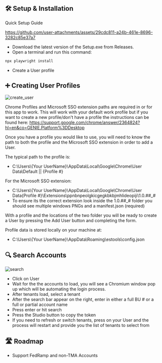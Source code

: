 ## 🛠️ Setup & Installation
Quick Setup Guide

https://github.com/user-attachments/assets/29cdc811-a24b-461e-8696-3282c85e37a7
- Download the latest version of the Setup.exe from Releases.
- Open a terminal and run this command:
```bash
npx playwright install
```
- Create a User profile

## ➕ Creating User Profiles

![create_user](https://github.com/user-attachments/assets/2702ca46-a1ad-4e8d-a23f-24e8941edff4)

Chrome Profiles and Microsoft SSO extension paths are required in or for this app to work. This will work with your default work profile but if you want to create a new profile/don't have a profile the instructions can be found here: https://support.google.com/chrome/answer/2364824?hl=en&co=GENIE.Platform%3DDesktop

Once you have a profile you would like to use, you will need to know the path to both the profile and the Microsoft SSO extension in order to add a User.

The typical path to the profile is:
- C:\Users\\{Your UserName}\AppData\Local\Google\Chrome\User Data\Default || {Profile #}

For the Microsoft SSO extension:
- C:\Users\\{Your UserName}\AppData\Local\Google\Chrome\User Data\{Profile #}\Extensions\ppnbnpeolgkicgegkbkbjmhlideopiji\1.0.##_#
- To ensure its the correct extension look inside the 1.0.##_# folder you should see multiple windows PNGs and a manifest.json (required)

With a profile and the locations of the two folder you will be ready to create a User by pressing the Add User button and completing the form.

Profile data is stored locally on your machine at:
- C:\Users\\{Your UserName}\AppData\Roaming\estools\config.json

## 🔍 Search Accounts

![search](https://github.com/user-attachments/assets/7b235297-40cb-45f5-ad30-f57d87130a33)

- Click on User
- Wait for the the accounts to load, you will see a Chromium window pop up which will be automating the login process.
- After tenants load, select a tenant
- After the search bar appear on the right, enter in either a full BU # or a full or partial account name
- Press enter or hit search
- Press the Studio button to copy the token
- If you need to refresh or switch tenants, press on your User and the process will restart and provide you the list of tenants to select from

## 🛣️ Roadmap

- Support FedRamp and non-TMA Accounts
